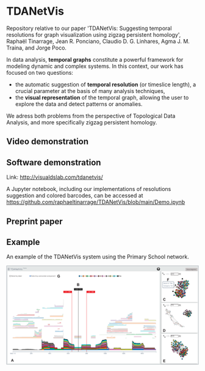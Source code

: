 # TDANetVis

Repository relative to our paper 'TDANetVis: Suggesting temporal resolutions for graph visualization using zigzag persistent homology', Raphaël Tinarrage, Jean R. Ponciano, Claudio D. G. Linhares, Agma J. M. Traina, and Jorge Poco.

In data analysis, **temporal graphs** constitute a powerful framework for modeling dynamic and complex systems. In this context, our work has focused on two questions:
- the automatic suggestion of **temporal resolution** (or timeslice length), a crucial parameter at the basis of many analysis techniques,
- the **visual representation** of the temporal graph, allowing the user to explore the data and detect patterns or anomalies.

We adress both problems from the perspective of Topological Data Analysis, and more specifically zigzag persistent homology.

## Video demonstration

## Software demonstration

Link: http://visualdslab.com/tdanetvis/

A Jupyter notebook, including our implementations of resolutions suggestion and colored barcodes, can be accessed at https://github.com/raphaeltinarrage/TDANetVis/blob/main/Demo.ipynb

## Preprint paper

## Example

An example of the TDANetVis system using the Primary School network.

![TDANETVis](img/TDANetVis_Frontend.png?raw=true "TDANetVis")
